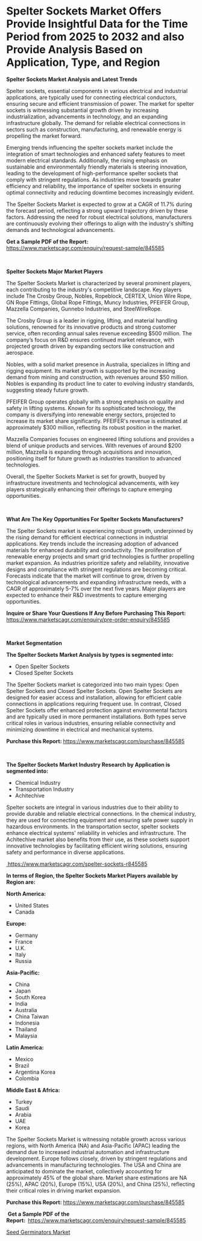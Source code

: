 <p><h1>Spelter Sockets Market Offers Provide Insightful Data for the Time Period from 2025 to 2032 and also Provide Analysis Based on Application, Type, and Region</h1></p><p><strong>Spelter Sockets Market Analysis and Latest Trends</strong></p>
<p><p>Spelter sockets, essential components in various electrical and industrial applications, are typically used for connecting electrical conductors, ensuring secure and efficient transmission of power. The market for spelter sockets is witnessing substantial growth driven by increasing industrialization, advancements in technology, and an expanding infrastructure globally. The demand for reliable electrical connections in sectors such as construction, manufacturing, and renewable energy is propelling the market forward.</p><p>Emerging trends influencing the spelter sockets market include the integration of smart technologies and enhanced safety features to meet modern electrical standards. Additionally, the rising emphasis on sustainable and environmentally friendly materials is steering innovation, leading to the development of high-performance spelter sockets that comply with stringent regulations. As industries move towards greater efficiency and reliability, the importance of spelter sockets in ensuring optimal connectivity and reducing downtime becomes increasingly evident.</p><p>The Spelter Sockets Market is expected to grow at a CAGR of 11.7% during the forecast period, reflecting a strong upward trajectory driven by these factors. Addressing the need for robust electrical solutions, manufacturers are continuously evolving their offerings to align with the industry's shifting demands and technological advancements.</p></p>
<p><strong>Get a Sample PDF of the Report:&nbsp;</strong> <a href="https://www.marketscagr.com/enquiry/request-sample/845585?utm_campaign=1998&utm_medium=2&utm_source=Github&utm_content=ia&utm_term=17022025&utm_id=spelter-sockets">https://www.marketscagr.com/enquiry/request-sample/845585</a></p>
<p>&nbsp;</p>
<p><strong>Spelter Sockets Major Market Players</strong></p>
<p><p>The Spelter Sockets Market is characterized by several prominent players, each contributing to the industry's competitive landscape. Key players include The Crosby Group, Nobles, Ropeblock, CERTEX, Union Wire Rope, GN Rope Fittings, Global Rope Fittings, Muncy Industries, PFEIFER Group, Mazzella Companies, Gunnebo Industries, and SteelWireRope.</p><p>The Crosby Group is a leader in rigging, lifting, and material handling solutions, renowned for its innovative products and strong customer service, often recording annual sales revenue exceeding $500 million. The company’s focus on R&D ensures continued market relevance, with projected growth driven by expanding sectors like construction and aerospace.</p><p>Nobles, with a solid market presence in Australia, specializes in lifting and rigging equipment. Its market growth is supported by the increasing demand from mining and construction, with revenues around $50 million. Nobles is expanding its product line to cater to evolving industry standards, suggesting steady future growth.</p><p>PFEIFER Group operates globally with a strong emphasis on quality and safety in lifting systems. Known for its sophisticated technology, the company is diversifying into renewable energy sectors, projected to increase its market share significantly. PFEIFER's revenue is estimated at approximately $300 million, reflecting its robust position in the market.</p><p>Mazzella Companies focuses on engineered lifting solutions and provides a blend of unique products and services. With revenues of around $200 million, Mazzella is expanding through acquisitions and innovation, positioning itself for future growth as industries transition to advanced technologies.</p><p>Overall, the Spelter Sockets Market is set for growth, buoyed by infrastructure investments and technological advancements, with key players strategically enhancing their offerings to capture emerging opportunities.</p></p>
<p>&nbsp;</p>
<p><strong>What Are The Key Opportunities For Spelter Sockets Manufacturers?</strong></p>
<p><p>The Spelter Sockets market is experiencing robust growth, underpinned by the rising demand for efficient electrical connections in industrial applications. Key trends include the increasing adoption of advanced materials for enhanced durability and conductivity. The proliferation of renewable energy projects and smart grid technologies is further propelling market expansion. As industries prioritize safety and reliability, innovative designs and compliance with stringent regulations are becoming critical. Forecasts indicate that the market will continue to grow, driven by technological advancements and expanding infrastructure needs, with a CAGR of approximately 5-7% over the next five years. Major players are expected to enhance their R&D investments to capture emerging opportunities.</p></p>
<p><strong>Inquire or Share Your Questions If Any Before Purchasing This Report:</strong> <a href="https://www.marketscagr.com/enquiry/pre-order-enquiry/845585?utm_campaign=1998&utm_medium=2&utm_source=Github&utm_content=ia&utm_term=17022025&utm_id=spelter-sockets">https://www.marketscagr.com/enquiry/pre-order-enquiry/845585</a></p>
<p>&nbsp;</p>
<p><strong>Market Segmentation</strong></p>
<p><strong>The Spelter Sockets Market Analysis by types is segmented into:</strong></p>
<p><ul><li>Open Spelter Sockets</li><li>Closed Spelter Sockets</li></ul></p>
<p><p>The Spelter Sockets market is categorized into two main types: Open Spelter Sockets and Closed Spelter Sockets. Open Spelter Sockets are designed for easier access and installation, allowing for efficient cable connections in applications requiring frequent use. In contrast, Closed Spelter Sockets offer enhanced protection against environmental factors and are typically used in more permanent installations. Both types serve critical roles in various industries, ensuring reliable connectivity and minimizing downtime in electrical and mechanical systems.</p></p>
<p><strong>Purchase this Report:&nbsp;</strong><a href="https://www.marketscagr.com/purchase/845585?utm_campaign=1998&utm_medium=2&utm_source=Github&utm_content=ia&utm_term=17022025&utm_id=spelter-sockets">https://www.marketscagr.com/purchase/845585</a></p>
<p>&nbsp;</p>
<p><strong>The Spelter Sockets Market Industry Research by Application is segmented into:</strong></p>
<p><ul><li>Chemical Industry</li><li>Transportation Industry</li><li>Achitechive</li></ul></p>
<p><p>Spelter sockets are integral in various industries due to their ability to provide durable and reliable electrical connections. In the chemical industry, they are used for connecting equipment and ensuring safe power supply in hazardous environments. In the transportation sector, spelter sockets enhance electrical systems' reliability in vehicles and infrastructure. The Achitechive market also benefits from their use, as these sockets support innovative technologies by facilitating efficient wiring solutions, ensuring safety and performance in diverse applications.</p></p>
<p><a href="https://www.marketscagr.com/spelter-sockets-r845585?utm_campaign=1998&utm_medium=2&utm_source=Github&utm_content=ia&utm_term=17022025&utm_id=spelter-sockets">&nbsp;https://www.marketscagr.com/spelter-sockets-r845585</a></p>
<p><strong>In terms of Region, the Spelter Sockets Market Players available by Region are:</strong></p>
<p>
    <p> <strong> North America: </strong>
        <ul>
            <li>United States</li>
            <li>Canada</li>
        </ul>
        </p> 
    <p> <strong> Europe: </strong>
        <ul>
            <li>Germany</li>
            <li>France</li>
            <li>U.K.</li>
            <li>Italy</li>
            <li>Russia</li>
        </ul>
        </p> 
    <p> <strong> Asia-Pacific: </strong>
        <ul>
            <li>China</li>
            <li>Japan</li>
            <li>South Korea</li>
            <li>India</li>
            <li>Australia</li>
            <li>China Taiwan</li>
            <li>Indonesia</li>
            <li>Thailand</li>
            <li>Malaysia</li>
        </ul>
        </p> 
    <p> <strong> Latin America: </strong>
        <ul>
            <li>Mexico</li>
            <li>Brazil</li>
            <li>Argentina Korea</li>
            <li>Colombia</li>
        </ul>
        </p> 
    <p> <strong> Middle East & Africa: </strong>
        <ul>
            <li>Turkey</li>
            <li>Saudi</li>
            <li>Arabia</li>
            <li>UAE</li>
            <li>Korea</li>
        </ul>
    </p>
    </p>
<p><p>The Spelter Sockets Market is witnessing notable growth across various regions, with North America (NA) and Asia-Pacific (APAC) leading the demand due to increased industrial automation and infrastructure development. Europe follows closely, driven by stringent regulations and advancements in manufacturing technologies. The USA and China are anticipated to dominate the market, collectively accounting for approximately 45% of the global share. Market share estimations are NA (25%), APAC (20%), Europe (15%), USA (20%), and China (25%), reflecting their critical roles in driving market expansion.</p></p>
<p><strong>Purchase this Report: </strong><a href="https://www.marketscagr.com/purchase/845585?utm_campaign=1998&utm_medium=2&utm_source=Github&utm_content=ia&utm_term=17022025&utm_id=spelter-sockets">https://www.marketscagr.com/purchase/845585</a></p>
<p>&nbsp;<strong>Get a Sample PDF of the Report:&nbsp;&nbsp;</strong><a href="https://www.marketscagr.com/enquiry/request-sample/845585?utm_campaign=1998&utm_medium=2&utm_source=Github&utm_content=ia&utm_term=17022025&utm_id=spelter-sockets">https://www.marketscagr.com/enquiry/request-sample/845585</a></p>
<p><strong></strong></p>
<p><p><a href="https://github.com/mharielmesa/Market-Research-Report-List-5/blob/main/seed-germinators-market.md?utm_campaign=1998&utm_medium=2&utm_source=Github&utm_content=ia&utm_term=17022025&utm_id=spelter-sockets">Seed Germinators Market</a></p></p>